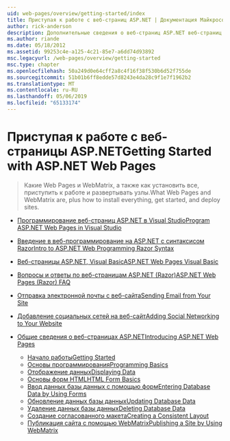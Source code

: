 ```yaml
---
uid: web-pages/overview/getting-started/index
title: Приступая к работе с веб-страниц ASP.NET | Документация Майкрософт
author: rick-anderson
description: Дополнительные сведения о веб-страниц ASP.NET веб-страниц ASP.NET и новый синтаксис Razor обеспечивают быстрый и простой способ объединения серверного кода с HTML-t...
ms.author: riande
ms.date: 05/18/2012
ms.assetid: 99253c4e-a125-4c21-85e7-a6dd74d93892
msc.legacyurl: /web-pages/overview/getting-started
msc.type: chapter
ms.openlocfilehash: 50a249d0e64cff2a8c4f16f38f530b6d52f755de
ms.sourcegitcommit: 51b01b6ff8edde57d8243e4da28c9f1e7f1962b2
ms.translationtype: MT
ms.contentlocale: ru-RU
ms.lasthandoff: 05/06/2019
ms.locfileid: "65133174"
---
```

# <a name="getting-started-with-aspnet-web-pages"></a><span data-ttu-id="0e9fd-103">Приступая к работе с веб-страницы ASP.NET</span><span class="sxs-lookup"><span data-stu-id="0e9fd-103">Getting Started with ASP.NET Web Pages</span></span>

> <span data-ttu-id="0e9fd-104">Какие Web Pages и WebMatrix, а также как установить все, приступить к работе и развертывать узлы.</span><span class="sxs-lookup"><span data-stu-id="0e9fd-104">What Web Pages and WebMatrix are, plus how to install everything, get started, and deploy sites.</span></span>

- [<span data-ttu-id="0e9fd-105">Программирование веб-страниц ASP.NET в Visual Studio</span><span class="sxs-lookup"><span data-stu-id="0e9fd-105">Program ASP.NET Web Pages in Visual Studio</span></span>](program-asp-net-web-pages-in-visual-studio.md)
- [<span data-ttu-id="0e9fd-106">Введение в веб-программирование на ASP.NET с синтаксисом Razor</span><span class="sxs-lookup"><span data-stu-id="0e9fd-106">Intro to ASP.NET Web Programming Razor Syntax</span></span>](introducing-razor-syntax-c.md)
- [<span data-ttu-id="0e9fd-107">Веб-страницы ASP.NET, Visual Basic</span><span class="sxs-lookup"><span data-stu-id="0e9fd-107">ASP.NET Web Pages Visual Basic</span></span>](introducing-razor-syntax-vb.md)
- [<span data-ttu-id="0e9fd-108">Вопросы и ответы по веб-страницам ASP.NET (Razor)</span><span class="sxs-lookup"><span data-stu-id="0e9fd-108">ASP.NET Web Pages (Razor) FAQ</span></span>](aspnet-web-pages-razor-faq.md)
- [<span data-ttu-id="0e9fd-109">Отправка электронной почты с веб-сайта</span><span class="sxs-lookup"><span data-stu-id="0e9fd-109">Sending Email from Your Site</span></span>](11-adding-email-to-your-web-site.md)
- [<span data-ttu-id="0e9fd-110">Добавление социальных сетей на веб-сайт</span><span class="sxs-lookup"><span data-stu-id="0e9fd-110">Adding Social Networking to Your Website</span></span>](13-adding-social-networking-to-your-web-site.md)
- [<span data-ttu-id="0e9fd-111">Общие сведения о веб-страницах ASP.NET</span><span class="sxs-lookup"><span data-stu-id="0e9fd-111">Introducing ASP.NET Web Pages</span></span>](introducing-aspnet-web-pages-2/index.md)

    - [<span data-ttu-id="0e9fd-112">Начало работы</span><span class="sxs-lookup"><span data-stu-id="0e9fd-112">Getting Started</span></span>](introducing-aspnet-web-pages-2/getting-started.md)
    - [<span data-ttu-id="0e9fd-113">Основы программирования</span><span class="sxs-lookup"><span data-stu-id="0e9fd-113">Programming Basics</span></span>](introducing-aspnet-web-pages-2/intro-to-web-pages-programming.md)
    - [<span data-ttu-id="0e9fd-114">Отображение данных</span><span class="sxs-lookup"><span data-stu-id="0e9fd-114">Displaying Data</span></span>](introducing-aspnet-web-pages-2/displaying-data.md)
    - [<span data-ttu-id="0e9fd-115">Основы форм HTML</span><span class="sxs-lookup"><span data-stu-id="0e9fd-115">HTML Form Basics</span></span>](introducing-aspnet-web-pages-2/form-basics.md)
    - [<span data-ttu-id="0e9fd-116">Ввод данных базы данных с помощью форм</span><span class="sxs-lookup"><span data-stu-id="0e9fd-116">Entering Database Data by Using Forms</span></span>](introducing-aspnet-web-pages-2/entering-data.md)
    - [<span data-ttu-id="0e9fd-117">Обновление данных базы данных</span><span class="sxs-lookup"><span data-stu-id="0e9fd-117">Updating Database Data</span></span>](introducing-aspnet-web-pages-2/updating-data.md)
    - [<span data-ttu-id="0e9fd-118">Удаление данных базы данных</span><span class="sxs-lookup"><span data-stu-id="0e9fd-118">Deleting Database Data</span></span>](introducing-aspnet-web-pages-2/deleting-data.md)
    - [<span data-ttu-id="0e9fd-119">Создание согласованного макета</span><span class="sxs-lookup"><span data-stu-id="0e9fd-119">Creating a Consistent Layout</span></span>](introducing-aspnet-web-pages-2/layouts.md)
    - [<span data-ttu-id="0e9fd-120">Публикация сайта с помощью WebMatrix</span><span class="sxs-lookup"><span data-stu-id="0e9fd-120">Publishing a Site by Using WebMatrix</span></span>](introducing-aspnet-web-pages-2/publishing.md)
